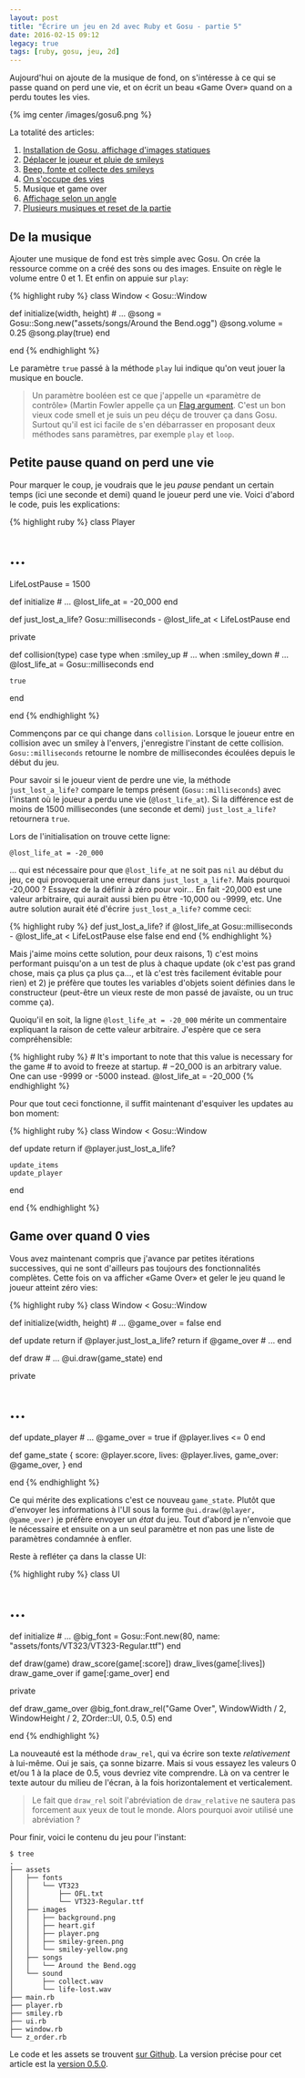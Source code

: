 ```yaml
---
layout: post
title: "Écrire un jeu en 2d avec Ruby et Gosu - partie 5"
date: 2016-02-15 09:12
legacy: true
tags: [ruby, gosu, jeu, 2d]
---
```


Aujourd'hui on ajoute de la musique de fond, on s'intéresse à ce qui se passe
quand on perd une vie, et on écrit un beau «Game Over» quand on a perdu toutes
les vies.

{% img center /images/gosu6.png %}

<!-- more -->

La totalité des articles:

1. [Installation de Gosu, affichage d'images statiques](/blog/2016/02/10/ecrire-un-jeu-en-2d-avec-ruby-et-gosu-partie-1/)
2. [Déplacer le joueur et pluie de smileys](/blog/2016/02/11/ecrire-un-jeu-en-2d-avec-ruby-et-gosu-partie-2/)
3. [Beep, fonte et collecte des smileys](/blog/2016/02/12/ecrire-un-jeu-en-2d-avec-ruby-et-gosu-partie-3/)
4. [On s'occupe des vies](/blog/2016/02/13/ecrire-un-jeu-en-2d-avec-ruby-et-gosu-partie-4/)
5. Musique et game over
6. [Affichage selon un angle](/blog/2016/02/25/ecrire-un-jeu-en-2d-avec-ruby-et-gosu-partie-6/)
7. [Plusieurs musiques et reset de la partie](/blog/2016/05/01/ecrire-un-jeu-en-2d-avec-ruby-et-gosu-partie-7/)

## De la musique

Ajouter une musique de fond est très simple avec Gosu. On crée la ressource
comme on a créé des sons ou des images. Ensuite on règle le volume entre
0 et 1. Et enfin on appuie sur `play`:

{% highlight ruby %}
class Window < Gosu::Window

  def initialize(width, height)
    # ...
    @song = Gosu::Song.new("assets/songs/Around the Bend.ogg")
    @song.volume = 0.25
    @song.play(true)
  end

end
{% endhighlight %}

Le paramètre `true` passé à la méthode `play` lui indique qu'on veut jouer la
musique en boucle.

> Un paramètre booléen est ce que j'appelle un «paramètre de contrôle»
> (Martin Fowler appelle ça un [Flag argument](http://martinfowler.com/bliki/FlagArgument.html).
> C'est un bon vieux code smell et je suis un peu déçu de trouver ça dans Gosu.
> Surtout qu'il est ici facile de s'en débarrasser en proposant deux méthodes sans paramètres,
> par exemple `play` et `loop`.

## Petite pause quand on perd une vie

Pour marquer le coup, je voudrais que le jeu *pause* pendant un certain temps
(ici une seconde et demi) quand le joueur perd une vie. Voici d'abord le code,
puis les explications:

{% highlight ruby %}
class Player

  # ...
  LifeLostPause = 1500

  def initialize
    # ...
    @lost_life_at = -20_000
  end

  def just_lost_a_life?
    Gosu::milliseconds - @lost_life_at < LifeLostPause
  end

  private

  def collision(type)
    case type
    when :smiley_up
      # ...
    when :smiley_down
      # ...
      @lost_life_at = Gosu::milliseconds
    end

    true
  end

end
{% endhighlight %}

Commençons par ce qui change dans `collision`. Lorsque le joueur entre en
collision avec un smiley à l'envers, j'enregistre l'instant de cette collision.
`Gosu::milliseconds` retourne le nombre de millisecondes écoulées depuis le
début du jeu.

Pour savoir si le joueur vient de perdre une vie, la méthode `just_lost_a_life?`
compare le temps présent (`Gosu::milliseconds`) avec l'instant où le joueur a
perdu une vie (`@lost_life_at`). Si la différence est de moins de 1500
millisecondes (une seconde et demi) `just_lost_a_life?` retournera `true`.

Lors de l'initialisation on trouve cette ligne:

    @lost_life_at = -20_000

… qui est nécessaire pour que `@lost_life_at` ne soit pas `nil` au début
du jeu, ce qui provoquerait une erreur dans `just_lost_a_life?`. Mais pourquoi
-20,000 ? Essayez de la définir à zéro pour voir… En fait -20,000 est une
valeur arbitraire, qui aurait aussi bien pu être -10,000 ou -9999, etc.
Une autre solution aurait été d'écrire `just_lost_a_life?` comme ceci:

{% highlight ruby %}
def just_lost_a_life?
  if @lost_life_at
    Gosu::milliseconds - @lost_life_at < LifeLostPause
  else
    false
  end
end
{% endhighlight %}

Mais j'aime moins cette solution, pour deux raisons, 1) c'est moins performant
puisqu'on a un test de plus à chaque update (ok c'est pas grand chose, mais ça
plus ça plus ça…, et là c'est très facilement évitable pour rien) et 2) je préfère que toutes les variables d'objets soient
définies dans le constructeur (peut-être un vieux reste de mon passé de
javaïste, ou un truc comme ça).

Quoiqu'il en soit, la ligne `@lost_life_at = -20_000` mérite un commentaire
expliquant la raison de cette valeur arbitraire. J'espère que ce sera
compréhensible:

{% highlight ruby %}
    # It's important to note that this value is necessary for the game
    # to avoid to freeze at startup.
    # −20_000 is an arbitrary value. One can use -9999 or -5000 instead.
    @lost_life_at = -20_000
{% endhighlight %}

Pour que tout ceci fonctionne, il suffit maintenant d'esquiver les updates au
bon moment:

{% highlight ruby %}
class Window < Gosu::Window

  def update
    return if @player.just_lost_a_life?

    update_items
    update_player
  end

end
{% endhighlight %}

## Game over quand 0 vies

Vous avez maintenant compris que j'avance par petites itérations successives,
qui ne sont d'ailleurs pas toujours des fonctionnalités complètes.
Cette fois on va afficher «Game Over» et geler le jeu quand le joueur atteint
zéro vies:

{% highlight ruby %}
class Window < Gosu::Window

  def initialize(width, height)
    # ...
    @game_over = false
  end

  def update
    return if @player.just_lost_a_life?
    return if @game_over
    # ...
  end

  def draw
    # ...
    @ui.draw(game_state)
  end

  private

  # ...

  def update_player
    # ...
    @game_over = true if @player.lives <= 0
  end

  def game_state
    {
      score: @player.score,
      lives: @player.lives,
      game_over: @game_over,
    }
  end

end
{% endhighlight %}

Ce qui mérite des explications c'est ce nouveau `game_state`. Plutôt que
d'envoyer les informations à l'UI sous la forme `@ui.draw(@player, @game_over)`
je préfère envoyer un *état* du jeu. Tout d'abord je n'envoie que le nécessaire
et ensuite on a un seul paramètre et non pas une liste de paramètres condamnée
à enfler.

Reste à refléter ça dans la classe UI:

{% highlight ruby %}
class UI
  # ...

  def initialize
    # ...
    @big_font = Gosu::Font.new(80, name: "assets/fonts/VT323/VT323-Regular.ttf")
  end

  def draw(game)
    draw_score(game[:score])
    draw_lives(game[:lives])
    draw_game_over if game[:game_over]
  end

  private

  def draw_game_over
    @big_font.draw_rel("Game Over",
                       WindowWidth / 2, WindowHeight / 2,
                       ZOrder::UI,
                       0.5, 0.5)
  end

end
{% endhighlight %}

La nouveauté est la méthode `draw_rel`, qui va écrire son texte
*relativement* à lui-même. Oui je sais, ça sonne bizarre. Mais si vous
essayez les valeurs 0 et/ou 1 à la place de 0.5, vous devriez vite comprendre.
Là on va centrer le texte autour du milieu de l'écran, à la fois
horizontalement et verticalement.

> Le fait que `draw_rel` soit l'abréviation de `draw_relative` ne sautera pas
> forcement aux yeux de tout le monde. Alors pourquoi avoir utilisé une
> abréviation ?

Pour finir, voici le contenu du jeu pour l'instant:

    $ tree
    .
    ├── assets
    │   ├── fonts
    │   │   └── VT323
    │   │       ├── OFL.txt
    │   │       └── VT323-Regular.ttf
    │   ├── images
    │   │   ├── background.png
    │   │   ├── heart.gif
    │   │   ├── player.png
    │   │   ├── smiley-green.png
    │   │   └── smiley-yellow.png
    │   ├── songs
    │   │   └── Around the Bend.ogg
    │   └── sound
    │       ├── collect.wav
    │       └── life-lost.wav
    ├── main.rb
    ├── player.rb
    ├── smiley.rb
    ├── ui.rb
    ├── window.rb
    └── z_order.rb

Le code et les assets se trouvent [sur Github](https://github.com/lkdjiin/collect-the-smiles).
La version précise pour cet article est la [version 0.5.0](https://github.com/lkdjiin/collect-the-smiles/releases/tag/v0.5.0).


